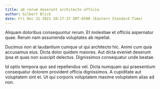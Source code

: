 ```yaml
---
title: ab rerum deserunt architecto officia
author: Gilbert Blick
date: Fri Dec 31 2021 10:17:37 GMT-0500 (Eastern Standard Time)
---
```

Aliquam doloribus consequuntur rerum. Et molestiae et officiis aspernatur quae. Rerum nam assumenda voluptates ab repellat.

 Ducimus non at laudantium cumque ut qui architecto hic. Animi cum quia accusamus eius. Dicta dolor quidem maiores. Aut dicta eveniet deserunt ipsa et quas non suscipit delectus. Dignissimos consequatur unde beatae.

 Id optio tempora quo sed repellendus vel. Dicta numquam qui praesentium consequatur dolorem provident officia dignissimos. A cupiditate aut voluptatem sint et. Ut qui corporis voluptatem maxime voluptatem alias ad non.
